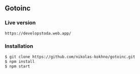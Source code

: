 ## Gotoinc

### Live version
```sh
https://developstoda.web.app/
```

### Installation
```sh
$ git clone https://github.com/nikolas-kokhno/gotoinc.git
$ npm install
$ npm start
```